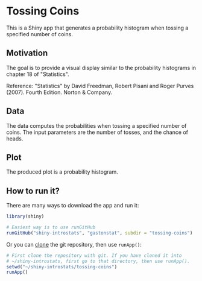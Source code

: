 # Tossing Coins

This is a Shiny app that generates a probability histogram when tossing
a specified number of coins.


## Motivation

The goal is to provide a visual display similar to the probability histograms
in chapter 18 of "Statistics".

Reference: "Statistics" by David Freedman, Robert Pisani and Roger Purves (2007). Fourth Edition. Norton & Company.


## Data

The data computes the probabilities when tossing a specified number of coins. 
The input parameters are the number of tosses, and the chance of heads.


## Plot

The produced plot is a probability histogram.


## How to run it?

There are many ways to download the app and run it:

```R
library(shiny)

# Easiest way is to use runGitHub
runGitHub("shiny-introstats", "gastonstat", subdir = "tossing-coins")
```

Or you can [clone](http://stackoverflow.com/questions/651038/how-do-you-clone-a-git-repository-into-a-specific-folder) the git repository, then use `runApp()`:

```R
# First clone the repository with git. If you have cloned it into
# ~/shiny-introstats, first go to that directory, then use runApp().
setwd("~/shiny-introstats/tossing-coins")
runApp()
```
